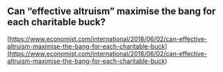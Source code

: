 ## Can “effective altruism” maximise the bang for each charitable buck?
  
  [https://www.economist.com/international/2018/06/02/can-effective-altruism-maximise-the-bang-for-each-charitable-buck](https://www.economist.com/international/2018/06/02/can-effective-altruism-maximise-the-bang-for-each-charitable-buck)